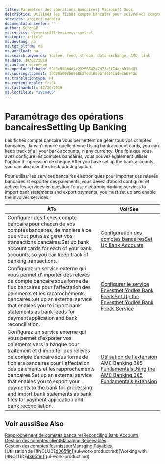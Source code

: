 ```yaml
---
title: Paramétrer des opérations bancaires| Microsoft Docs
description: Utilisez les fiches compte bancaire pour suivre vos comptes bancaires et paramétrer le flux bancaire, telles que Yodlee, pour échanger des données.
services: project-madeira
documentationcenter: ''
author: SorenGP
ms.service: dynamics365-business-central
ms.topic: article
ms.devlang: na
ms.tgt_pltfrm: na
ms.workload: na
ms.search.keywords: Yodlee, feed, stream, data exchange, AMC, link
ms.date: 10/01/2019
ms.author: sgroespe
ms.openlocfilehash: 5995e550b4d4c25296842a7d73a5f74acb91bd83
ms.sourcegitcommit: 3d128a00358668b3fdd105ebf4604ca4e2b6743c
ms.translationtype: HT
ms.contentlocale: fr-CA
ms.lasthandoff: 12/20/2019
ms.locfileid: "2910405"
---
```

# <a name="setting-up-banking"></a><span data-ttu-id="e4bd8-103">Paramétrage des opérations bancaires</span><span class="sxs-lookup"><span data-stu-id="e4bd8-103">Setting Up Banking</span></span>
<span data-ttu-id="e4bd8-104">Les fiches compte bancaire vous permettent de gérer tous vos comptes bancaires, dans n'importe quelle devise.</span><span class="sxs-lookup"><span data-stu-id="e4bd8-104">Using bank account cards, you can keep track of all your bank accounts, in any currency.</span></span> <span data-ttu-id="e4bd8-105">Une fois que vous avez configuré les comptes bancaires, vous pouvez également utiliser l'option d'impression de chèque.</span><span class="sxs-lookup"><span data-stu-id="e4bd8-105">After you have set up the bank accounts, you can also use the check printing option.</span></span>

<span data-ttu-id="e4bd8-106">Pour utiliser les services bancaires électroniques pour importer des relevés bancaires et exporter des paiements, vous devez d'abord configurer et activer les services en question.</span><span class="sxs-lookup"><span data-stu-id="e4bd8-106">To use electronic banking services to import bank statements and  export payments, you must set up and enable the involved services.</span></span>

| <span data-ttu-id="e4bd8-107">À</span><span class="sxs-lookup"><span data-stu-id="e4bd8-107">To</span></span> | <span data-ttu-id="e4bd8-108">Voir</span><span class="sxs-lookup"><span data-stu-id="e4bd8-108">See</span></span> |
| --- | --- |
| <span data-ttu-id="e4bd8-109">Configurer des fiches compte bancaire pour chacun de vos comptes bancaires, de manière à ce que vous puissiez gérer vos transactions bancaires.</span><span class="sxs-lookup"><span data-stu-id="e4bd8-109">Set up bank account cards for each of your bank accounts, so you can keep track of banking transactions.</span></span> |[<span data-ttu-id="e4bd8-110">Configuration des comptes bancaires</span><span class="sxs-lookup"><span data-stu-id="e4bd8-110">Set Up Bank Accounts</span></span>](bank-how-setup-bank-accounts.md) |
| <span data-ttu-id="e4bd8-111">Configurez un service externe qui vous permet d'importer des relevés de compte bancaire sous forme de flux bancaires pour l'affectation des paiements et les rapprochements bancaires.</span><span class="sxs-lookup"><span data-stu-id="e4bd8-111">Set up an external service that enables you to import bank statements as bank feeds for payment application and bank reconciliation.</span></span> |[<span data-ttu-id="e4bd8-112">Configurer le service Envestnet Yodlee Bank Feeds</span><span class="sxs-lookup"><span data-stu-id="e4bd8-112">Set Up the Envestnet Yodlee Bank Feeds Service</span></span>](bank-how-setup-bank-statement-service.md) |
| <span data-ttu-id="e4bd8-113">Configurez un service externe qui vous permet d'exporter vos paiements vers la banque pour traitement et d'importer des relevés de compte bancaire sous forme de fichiers bancaires pour l'affectation des paiements et les rapprochements bancaires.</span><span class="sxs-lookup"><span data-stu-id="e4bd8-113">Set up an external service that enables you to export your payments to the bank for processing  and import bank statements as bank files for payment application and bank reconciliation.</span></span> |[<span data-ttu-id="e4bd8-114">Utilisation de l'extension AMC Banking 365 Fundamentals</span><span class="sxs-lookup"><span data-stu-id="e4bd8-114">Using the AMC Banking 365 Fundamentals extension</span></span>](ui-extensions-amc-banking.md) |

## <a name="see-also"></a><span data-ttu-id="e4bd8-115">Voir aussi</span><span class="sxs-lookup"><span data-stu-id="e4bd8-115">See Also</span></span>
[<span data-ttu-id="e4bd8-116">Rapprochement de comptes bancaires</span><span class="sxs-lookup"><span data-stu-id="e4bd8-116">Reconciling Bank Accounts</span></span>](bank-manage-bank-accounts.md)  
[<span data-ttu-id="e4bd8-117">Gestion des comptes client</span><span class="sxs-lookup"><span data-stu-id="e4bd8-117">Managing Receivables</span></span>](receivables-manage-receivables.md)  
[<span data-ttu-id="e4bd8-118">Gestion des comptes fournisseur</span><span class="sxs-lookup"><span data-stu-id="e4bd8-118">Managing Payables</span></span>](payables-manage-payables.md)  
<span data-ttu-id="e4bd8-119">[Utilisation de [!INCLUDE[d365fin](includes/d365fin_md.md)]](ui-work-product.md)</span><span class="sxs-lookup"><span data-stu-id="e4bd8-119">[Working with [!INCLUDE[d365fin](includes/d365fin_md.md)]](ui-work-product.md)</span></span>
